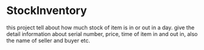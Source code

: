 # StockInventory
this project  tell about  how much stock  of  item is in or out in a day. give the detail information about serial number, price, time of item in and out  in, also the name of seller  and buyer etc.
